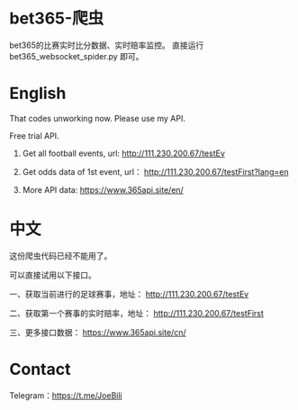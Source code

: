 # bet365-爬虫 

bet365的比赛实时比分数据、实时赔率监控。
直接运行bet365_websocket_spider.py 即可。


# English

That codes unworking now. Please use my API.

Free trial API.


1. Get all football events, url: http://111.230.200.67/testEv


2. Get odds data of 1st event, url： http://111.230.200.67/testFirst?lang=en


3. More API data:  https://www.365api.site/en/


# 中文 



这份爬虫代码已经不能用了。


可以直接试用以下接口。


一、获取当前进行的足球赛事，地址： http://111.230.200.67/testEv

二、获取第一个赛事的实时赔率，地址： http://111.230.200.67/testFirst

三、更多接口数据：  https://www.365api.site/cn/  

# Contact
Telegram：https://t.me/JoeBili


